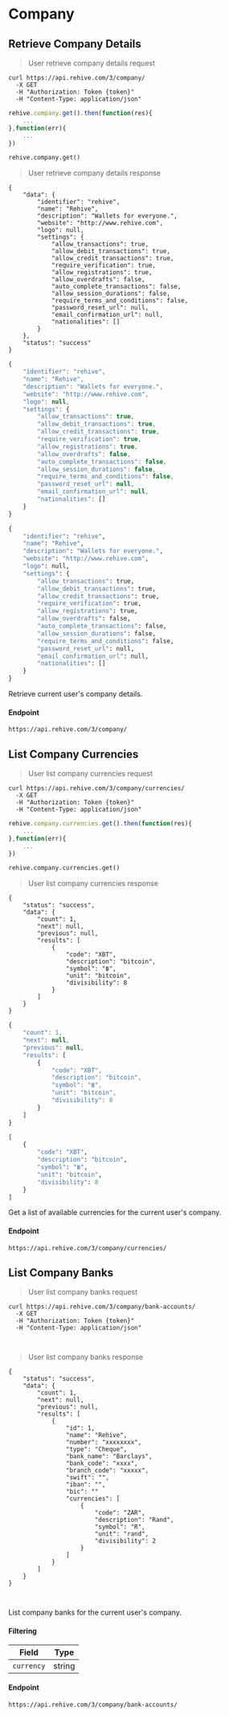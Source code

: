 # Company

## Retrieve Company Details

> User retrieve company details request

```shell
curl https://api.rehive.com/3/company/
  -X GET
  -H "Authorization: Token {token}"
  -H "Content-Type: application/json"
```

```javascript
rehive.company.get().then(function(res){
    ...
},function(err){
    ...
})
```

```python
rehive.company.get()
```

> User retrieve company details response

```shell
{
    "data": {
        "identifier": "rehive",
        "name": "Rehive",
        "description": "Wallets for everyone.",
        "website": "http://www.rehive.com",
        "logo": null,
        "settings": {
            "allow_transactions": true,
            "allow_debit_transactions": true,
            "allow_credit_transactions": true,
            "require_verification": true,
            "allow_registrations": true,
            "allow_overdrafts": false,
            "auto_complete_transactions": false,
            "allow_session_durations": false,
            "require_terms_and_conditions": false,
            "password_reset_url": null,
            "email_confirmation_url": null,
            "nationalities": []
        }
    },
    "status": "success"
}
```

```javascript
{
    "identifier": "rehive",
    "name": "Rehive",
    "description": "Wallets for everyone.",
    "website": "http://www.rehive.com",
    "logo": null,
    "settings": {
        "allow_transactions": true,
        "allow_debit_transactions": true,
        "allow_credit_transactions": true,
        "require_verification": true,
        "allow_registrations": true,
        "allow_overdrafts": false,
        "auto_complete_transactions": false,
        "allow_session_durations": false,
        "require_terms_and_conditions": false,
        "password_reset_url": null,
        "email_confirmation_url": null,
        "nationalities": []
    }
}
```

```python
{
    "identifier": "rehive",
    "name": "Rehive",
    "description": "Wallets for everyone.",
    "website": "http://www.rehive.com",
    "logo": null,
    "settings": {
        "allow_transactions": true,
        "allow_debit_transactions": true,
        "allow_credit_transactions": true,
        "require_verification": true,
        "allow_registrations": true,
        "allow_overdrafts": false,
        "auto_complete_transactions": false,
        "allow_session_durations": false,
        "require_terms_and_conditions": false,
        "password_reset_url": null,
        "email_confirmation_url": null,
        "nationalities": []
    }
}
```

Retrieve current user's company details.

#### Endpoint

`https://api.rehive.com/3/company/`

## List Company Currencies

> User list company currencies request

```shell
curl https://api.rehive.com/3/company/currencies/
  -X GET
  -H "Authorization: Token {token}"
  -H "Content-Type: application/json"
```

```javascript
rehive.company.currencies.get().then(function(res){
    ...
},function(err){
    ...
})
```

```python
rehive.company.currencies.get()
```

> User list company currencies response

```shell
{
    "status": "success",
    "data": {
        "count": 1,
        "next": null,
        "previous": null,
        "results": [
            {
                "code": "XBT",
                "description": "bitcoin",
                "symbol": "฿",
                "unit": "bitcoin",
                "divisibility": 8
            }
        ]
    }
}
```

```javascript
{
    "count": 1,
    "next": null,
    "previous": null,
    "results": [
        {
            "code": "XBT",
            "description": "bitcoin",
            "symbol": "฿",
            "unit": "bitcoin",
            "divisibility": 8
        }
    ]
}
```

```python
[
    {
        "code": "XBT",
        "description": "bitcoin",
        "symbol": "฿",
        "unit": "bitcoin",
        "divisibility": 8
    }
]
```

Get a list of available currencies for the current user's company.

#### Endpoint

`https://api.rehive.com/3/company/currencies/`

## List Company Banks

> User list company banks request

```shell
curl https://api.rehive.com/3/company/bank-accounts/
  -X GET
  -H "Authorization: Token {token}"
  -H "Content-Type: application/json"
```

```javascript
```

```python
```

> User list company banks response

```shell
{
    "status": "success",
    "data": {
        "count": 1,
        "next": null,
        "previous": null,
        "results": [
            {
                "id": 1,
                "name": "Rehive",
                "number": "xxxxxxxx",
                "type": "Cheque",
                "bank_name": "Barclays",
                "bank_code": "xxxx",
                "branch_code": "xxxxx",
                "swift": "",
                "iban": "",
                "bic": ""
                "currencies": [
                    {
                        "code": "ZAR",
                        "description": "Rand",
                        "symbol": "R",
                        "unit": "rand",
                        "divisibility": 2
                    }
                ]
            }
        ]
    }
}
```

```javascript
```

```python
```

List company banks for the current user's company.

#### Filtering

Field | Type
--- | ---
`currency` | string

#### Endpoint

`https://api.rehive.com/3/company/bank-accounts/`

